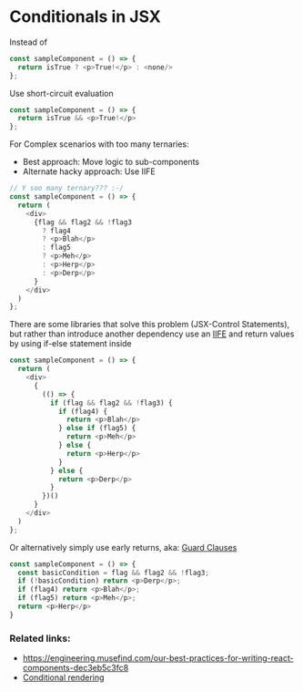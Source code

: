 # Conditionals in JSX

Instead of
```javascript
const sampleComponent = () => {
  return isTrue ? <p>True!</p> : <none/>
};
```

Use short-circuit evaluation
```javascript
const sampleComponent = () => {
  return isTrue && <p>True!</p>
};
```
For Complex scenarios with too many ternaries:
 - Best approach: Move logic to sub-components
 - Alternate hacky approach: Use IIFE

```javascript
// Y soo many ternary??? :-/
const sampleComponent = () => {
  return (
    <div>
      {flag && flag2 && !flag3
        ? flag4
        ? <p>Blah</p>
        : flag5
        ? <p>Meh</p>
        : <p>Herp</p>
        : <p>Derp</p>
      }
    </div>
  )
};
```
There are some libraries that solve this problem (JSX-Control Statements), but rather than introduce another dependency
use an [IIFE](http://stackoverflow.com/questions/8228281/what-is-the-function-construct-in-javascript) and return values by using if-else statement inside

```javascript
const sampleComponent = () => {
  return (
    <div>
      {
        (() => {
          if (flag && flag2 && !flag3) {
            if (flag4) {
              return <p>Blah</p>
            } else if (flag5) {
              return <p>Meh</p>
            } else {
              return <p>Herp</p>
            }
          } else {
            return <p>Derp</p>
          }
        })()
      }
    </div>
  )
};
```

Or alternatively simply use early returns, aka: [Guard Clauses][guard_clauses]

```javascript
const sampleComponent = () => {
  const basicCondition = flag && flag2 && !flag3;
  if (!basicCondition) return <p>Derp</p>;
  if (flag4) return <p>Blah</p>;
  if (flag5) return <p>Meh</p>;
  return <p>Herp</p>
}
```

### Related links:
- https://engineering.musefind.com/our-best-practices-for-writing-react-components-dec3eb5c3fc8
- [Conditional rendering](https://facebook.github.io/react/docs/conditional-rendering.html)

[guard_clauses]: https://refactoring.com/catalog/replaceNestedConditionalWithGuardClauses.html "Guard Clauses by Martin Fowler"
